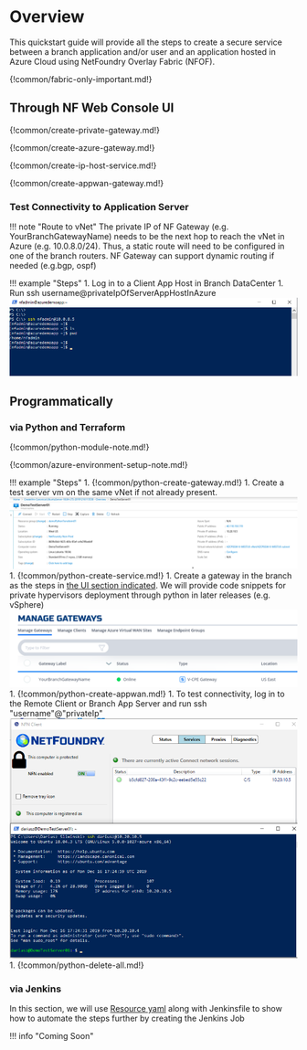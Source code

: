 # Overview
This quickstart guide will provide all the steps to create a secure service between a branch application and/or user and an application hosted in Azure Cloud using NetFoundry Overlay Fabric (NFOF).

{!common/fabric-only-important.md!}

## Through NF Web Console UI

{!common/create-private-gateway.md!}

{!common/create-azure-gateway.md!}

{!common/create-ip-host-service.md!}

{!common/create-appwan-gateway.md!}

### Test Connectivity to Application Server

!!! note "Route to vNet"
    The private IP of NF Gateway (e.g. YourBranchGatewayName) needs to be the next hop to reach the vNet in Azure (e.g. 10.0.8.0/24).
    Thus, a static route will need to be configured in one of the branch routers. NF Gateway can support dynamic routing if needed (e.g.bgp, ospf)

!!! example "Steps"
    1. Log in to a Client App Host in Branch DataCenter
    1. Run ssh username@privateIpOfServerAppHostInAzure
    ![Image](../images/CreateService06.png)

## Programmatically

### via Python and Terraform

{!common/python-module-note.md!}

{!common/azure-environment-setup-note.md!}

!!! example "Steps"
    1. {!common/python-create-gateway.md!}
    1. Create a test server vm on the same vNet if not already present.
    ![Image](../images/CreateManagedGatewayAzure13.png)
    1. {!common/python-create-service.md!}
    1. Create a gateway in the branch as the steps in [the UI section indicated](#create_and_deploy_nf_gateway_in_branch_datacenter).
    We will provide code snippets for private hypervisors deployment through python in later releases (e.g. vSphere)
    ![Image](../images/GreenStatusBranchGatewayDetails.png)
    1. {!common/python-create-appwan.md!}
    1. To test connectivity, log in to the Remote Client or Branch App Server and run ssh "username"@"privateIp"
    ![Image](../images/DemoClientTestSsh01.png)
    1. {!common/python-delete-all.md!}

### via Jenkins

In this section, we will use [Resource yaml](../python/nf_resources.yml) along with Jenkinsfile to show how to automate the steps further by creating the Jenkins Job

!!! info "Coming Soon"

